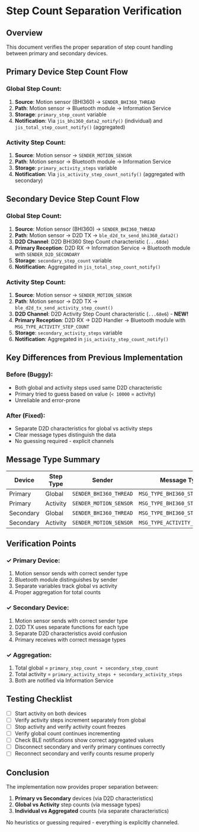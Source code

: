 # Step Count Separation Verification

## Overview

This document verifies the proper separation of step count handling between primary and secondary devices.

## Primary Device Step Count Flow

### Global Step Count:
1. **Source**: Motion sensor (BHI360) → `SENDER_BHI360_THREAD`
2. **Path**: Motion sensor → Bluetooth module → Information Service
3. **Storage**: `primary_step_count` variable
4. **Notification**: Via `jis_bhi360_data2_notify()` (individual) and `jis_total_step_count_notify()` (aggregated)

### Activity Step Count:
1. **Source**: Motion sensor → `SENDER_MOTION_SENSOR`
2. **Path**: Motion sensor → Bluetooth module → Information Service
3. **Storage**: `primary_activity_steps` variable
4. **Notification**: Via `jis_activity_step_count_notify()` (aggregated with secondary)

## Secondary Device Step Count Flow

### Global Step Count:
1. **Source**: Motion sensor (BHI360) → `SENDER_BHI360_THREAD`
2. **Path**: Motion sensor → D2D TX → `ble_d2d_tx_send_bhi360_data2()`
3. **D2D Channel**: D2D BHI360 Step Count characteristic (`...68de`)
4. **Primary Reception**: D2D RX → Information Service → Bluetooth module with `SENDER_D2D_SECONDARY`
5. **Storage**: `secondary_step_count` variable
6. **Notification**: Aggregated in `jis_total_step_count_notify()`

### Activity Step Count:
1. **Source**: Motion sensor → `SENDER_MOTION_SENSOR`
2. **Path**: Motion sensor → D2D TX → `ble_d2d_tx_send_activity_step_count()`
3. **D2D Channel**: D2D Activity Step Count characteristic (`...68e6`) - **NEW!**
4. **Primary Reception**: D2D RX → D2D Handler → Bluetooth module with `MSG_TYPE_ACTIVITY_STEP_COUNT`
5. **Storage**: `secondary_activity_steps` variable
6. **Notification**: Aggregated in `jis_activity_step_count_notify()`

## Key Differences from Previous Implementation

### Before (Buggy):
- Both global and activity steps used same D2D characteristic
- Primary tried to guess based on value (`< 10000` = activity)
- Unreliable and error-prone

### After (Fixed):
- Separate D2D characteristics for global vs activity steps
- Clear message types distinguish the data
- No guessing required - explicit channels

## Message Type Summary

| Device | Step Type | Sender | Message Type | D2D Characteristic |
|--------|-----------|--------|--------------|-------------------|
| Primary | Global | `SENDER_BHI360_THREAD` | `MSG_TYPE_BHI360_STEP_COUNT` | N/A (internal) |
| Primary | Activity | `SENDER_MOTION_SENSOR` | `MSG_TYPE_BHI360_STEP_COUNT` | N/A (internal) |
| Secondary | Global | `SENDER_BHI360_THREAD` | `MSG_TYPE_BHI360_STEP_COUNT` | `...68de` |
| Secondary | Activity | `SENDER_MOTION_SENSOR` | `MSG_TYPE_ACTIVITY_STEP_COUNT` | `...68e6` |

## Verification Points

### ✓ Primary Device:
1. Motion sensor sends with correct sender type
2. Bluetooth module distinguishes by sender
3. Separate variables track global vs activity
4. Proper aggregation for total counts

### ✓ Secondary Device:
1. Motion sensor sends with correct sender type
2. D2D TX uses separate functions for each type
3. Separate D2D characteristics avoid confusion
4. Primary receives with correct message types

### ✓ Aggregation:
1. Total global = `primary_step_count + secondary_step_count`
2. Total activity = `primary_activity_steps + secondary_activity_steps`
3. Both are notified via Information Service

## Testing Checklist

- [ ] Start activity on both devices
- [ ] Verify activity steps increment separately from global
- [ ] Stop activity and verify activity count freezes
- [ ] Verify global count continues incrementing
- [ ] Check BLE notifications show correct aggregated values
- [ ] Disconnect secondary and verify primary continues correctly
- [ ] Reconnect secondary and verify counts resume properly

## Conclusion

The implementation now provides proper separation between:
1. **Primary vs Secondary** devices (via D2D characteristics)
2. **Global vs Activity** step counts (via message types)
3. **Individual vs Aggregated** counts (via separate characteristics)

No heuristics or guessing required - everything is explicitly channeled.